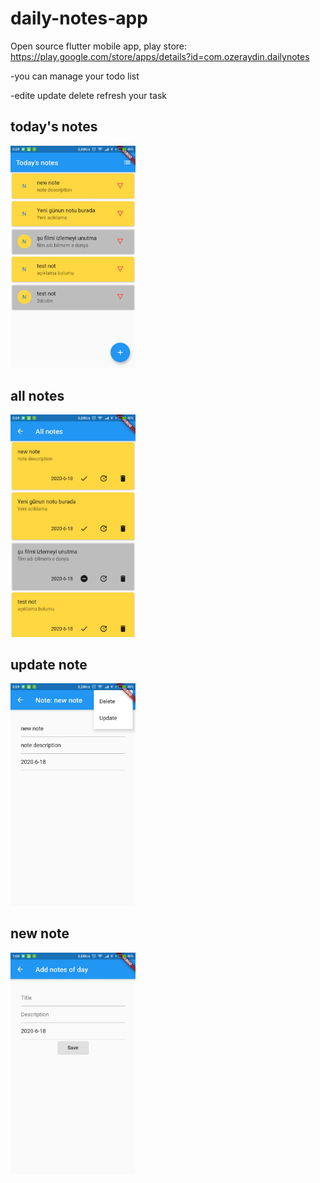 # daily-notes-app

Open source flutter mobile app, play store: https://play.google.com/store/apps/details?id=com.ozeraydin.dailynotes

-you can manage your todo list

-edite update delete refresh your task

## today's notes
<img src="https://github.com/ozeraydin57/daily-notes-app/blob/master/assets/images/Screenshot_2020-06-18-00-59-21-660_com.example.sqflitedemo.jpg" width="200"/>

## all notes
<img src="https://github.com/ozeraydin57/daily-notes-app/blob/master/assets/images/Screenshot_2020-06-18-00-59-39-427_com.example.sqflitedemo.jpg" width="200"/>

## update note
<img src="https://github.com/ozeraydin57/daily-notes-app/blob/master/assets/images/Screenshot_2020-06-18-00-59-49-969_com.example.sqflitedemo.jpg" width="200">

## new note
<img src="https://github.com/ozeraydin57/daily-notes-app/blob/master/assets/images/Screenshot_2020-06-18-01-00-04-248_com.example.sqflitedemo.jpg" width="200">

